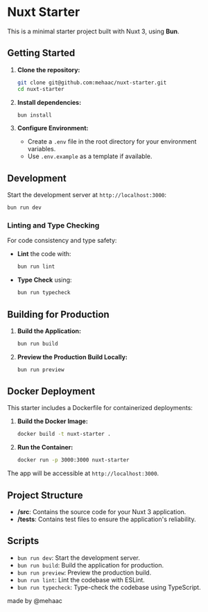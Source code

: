 # Nuxt Starter

This is a minimal starter project built with Nuxt 3, using **Bun**.

## Getting Started

1. **Clone the repository:**

   ```bash
   git clone git@github.com:mehaac/nuxt-starter.git
   cd nuxt-starter
   ```

2. **Install dependencies:**

   ```bash
   bun install
   ```

3. **Configure Environment:**

   - Create a `.env` file in the root directory for your environment variables.
   - Use `.env.example` as a template if available.

## Development

Start the development server at `http://localhost:3000`:

```bash
bun run dev
```

### Linting and Type Checking

For code consistency and type safety:

- **Lint** the code with:

  ```bash
  bun run lint
  ```

- **Type Check** using:

  ```bash
  bun run typecheck
  ```

## Building for Production

1. **Build the Application:**

   ```bash
   bun run build
   ```

2. **Preview the Production Build Locally:**

   ```bash
   bun run preview
   ```

## Docker Deployment

This starter includes a Dockerfile for containerized deployments:

1. **Build the Docker Image:**

   ```bash
   docker build -t nuxt-starter .
   ```

2. **Run the Container:**

   ```bash
   docker run -p 3000:3000 nuxt-starter
   ```

The app will be accessible at `http://localhost:3000`.

## Project Structure

- **/src**: Contains the source code for your Nuxt 3 application.
- **/tests**: Contains test files to ensure the application's reliability.

## Scripts

- `bun run dev`: Start the development server.
- `bun run build`: Build the application for production.
- `bun run preview`: Preview the production build.
- `bun run lint`: Lint the codebase with ESLint.
- `bun run typecheck`: Type-check the codebase using TypeScript.

made by @mehaac

